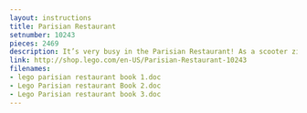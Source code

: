 ```yaml
---
layout: instructions
title: Parisian Restaurant
setnumber: 10243
pieces: 2469
description: It’s very busy in the Parisian Restaurant! As a scooter zips by, inside the waiter rushes between the tables as the nervous young man gets ready to propose with the ring! It’s just as hectic behind the scenes, with the chef busily preparing the food. This beautifully detailed building is the setting for so many stories and is a great addition to the modular building series. The Parisian Restaurant has a fully-stocked, blue and white tiled kitchen with tableware as well as a cozy apartment with pull-down bed, kitchenette and fireplace. On the top floor is the artist’s room with a studio that includes a cast iron heater, easel, paintbrush and two works of art by the aspiring artist. Outside, stairs lead down to the roof terrace lined with hanging lanterns and flowers where the diners eat alfresco-style.
link: http://shop.lego.com/en-US/Parisian-Restaurant-10243
filenames: 
- lego parisian restaurant book 1.doc
- Lego Parisian restaurant Book 2.doc
- Lego Parisian restaurant book 3.doc
---
```

